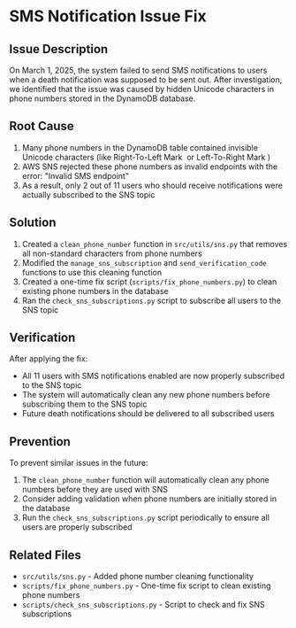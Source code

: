 # SMS Notification Issue Fix

## Issue Description

On March 1, 2025, the system failed to send SMS notifications to users when a death notification was supposed to be sent out. After investigation, we identified that the issue was caused by hidden Unicode characters in phone numbers stored in the DynamoDB database.

## Root Cause

1. Many phone numbers in the DynamoDB table contained invisible Unicode characters (like Right-To-Left Mark ‬ or Left-To-Right Mark ‭)
2. AWS SNS rejected these phone numbers as invalid endpoints with the error: "Invalid SMS endpoint"
3. As a result, only 2 out of 11 users who should receive notifications were actually subscribed to the SNS topic

## Solution

1. Created a `clean_phone_number` function in `src/utils/sns.py` that removes all non-standard characters from phone numbers
2. Modified the `manage_sns_subscription` and `send_verification_code` functions to use this cleaning function
3. Created a one-time fix script (`scripts/fix_phone_numbers.py`) to clean existing phone numbers in the database
4. Ran the `check_sns_subscriptions.py` script to subscribe all users to the SNS topic

## Verification

After applying the fix:
- All 11 users with SMS notifications enabled are now properly subscribed to the SNS topic
- The system will automatically clean any new phone numbers before subscribing them to the SNS topic
- Future death notifications should be delivered to all subscribed users

## Prevention

To prevent similar issues in the future:
1. The `clean_phone_number` function will automatically clean any phone numbers before they are used with SNS
2. Consider adding validation when phone numbers are initially stored in the database
3. Run the `check_sns_subscriptions.py` script periodically to ensure all users are properly subscribed

## Related Files

- `src/utils/sns.py` - Added phone number cleaning functionality
- `scripts/fix_phone_numbers.py` - One-time fix script to clean existing phone numbers
- `scripts/check_sns_subscriptions.py` - Script to check and fix SNS subscriptions